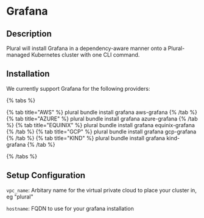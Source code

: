 
# Grafana

## Description

Plural will install Grafana in a dependency-aware manner onto a Plural-managed Kubernetes cluster with one CLI command.

## Installation

We currently support Grafana for the following providers:

{% tabs %}

{% tab title="AWS" %}
plural bundle install grafana aws-grafana
{% /tab %}
{% tab title="AZURE" %}
plural bundle install grafana azure-grafana
{% /tab %}
{% tab title="EQUINIX" %}
plural bundle install grafana equinix-grafana
{% /tab %}
{% tab title="GCP" %}
plural bundle install grafana gcp-grafana
{% /tab %}
{% tab title="KIND" %}
plural bundle install grafana kind-grafana
{% /tab %}

{% /tabs %}

## Setup Configuration

`vpc_name`: Arbitary name for the virtual private cloud to place your cluster in, eg "plural"



`hostname`: FQDN to use for your grafana installation


